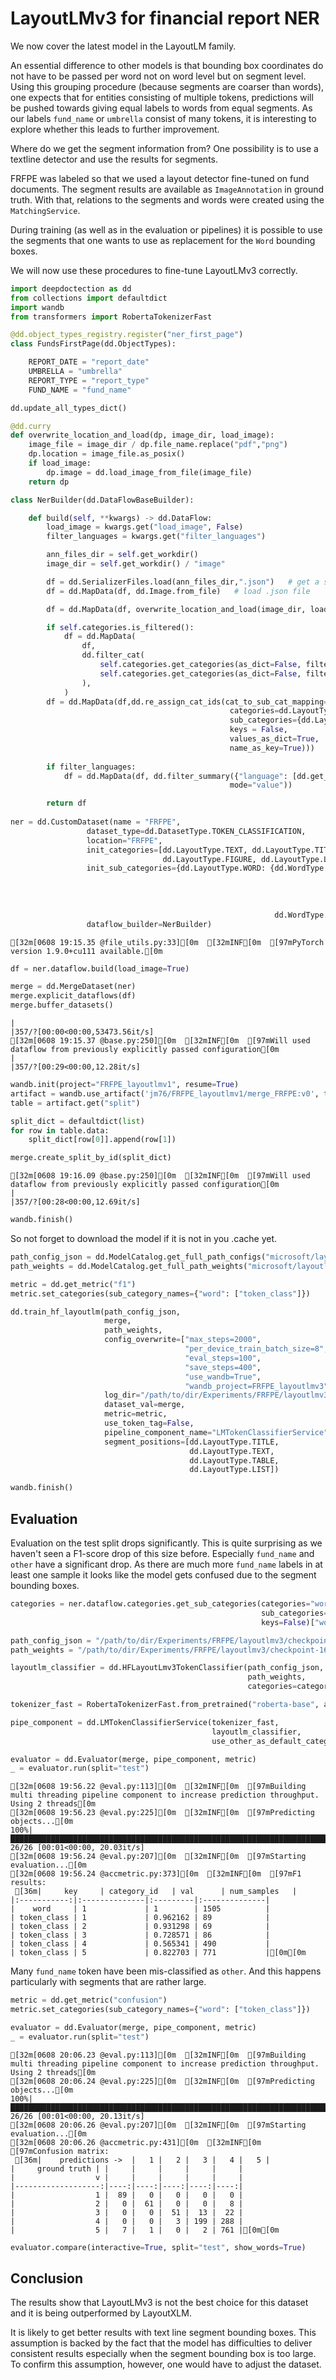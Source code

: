# LayoutLMv3 for financial report NER

We now cover the latest model in the LayoutLM family. 

An essential difference to other models is that bounding box coordinates do not have to be passed per word not on word level but on segment level. Using this grouping procedure (because segments are coarser than words), one expects that for entities consisting of multiple tokens, predictions will be pushed towards giving equal labels to words from equal segments. As our labels `fund_name` or `umbrella` consist of many tokens, it is interesting to explore whether this leads to further improvement.

Where do we get the segment information from? One possibility is to use a textline detector and use the results for segments. 

FRFPE was labeled so that we used a layout detector fine-tuned on fund documents. The segment results are available as `ImageAnnotation` in ground truth. With that, relations to the segments and words were created using the `MatchingService`. 

During training (as well as in the evaluation or pipelines) it is possible to use the segments that one wants to use as replacement for the `Word` bounding boxes. 

We will now use these procedures to fine-tune LayoutLMv3 correctly. 


```python
import deepdoctection as dd
from collections import defaultdict
import wandb
from transformers import RobertaTokenizerFast
```


```python
@dd.object_types_registry.register("ner_first_page")
class FundsFirstPage(dd.ObjectTypes):

    REPORT_DATE = "report_date"
    UMBRELLA = "umbrella"
    REPORT_TYPE = "report_type"
    FUND_NAME = "fund_name"

dd.update_all_types_dict()

@dd.curry
def overwrite_location_and_load(dp, image_dir, load_image):
    image_file = image_dir / dp.file_name.replace("pdf","png")
    dp.location = image_file.as_posix()
    if load_image:
        dp.image = dd.load_image_from_file(image_file)
    return dp

class NerBuilder(dd.DataFlowBaseBuilder):

    def build(self, **kwargs) -> dd.DataFlow:
        load_image = kwargs.get("load_image", False)
        filter_languages = kwargs.get("filter_languages")

        ann_files_dir = self.get_workdir()
        image_dir = self.get_workdir() / "image"

        df = dd.SerializerFiles.load(ann_files_dir,".json")   # get a stream of .json files
        df = dd.MapData(df, dd.Image.from_file)   # load .json file

        df = dd.MapData(df, overwrite_location_and_load(image_dir, load_image))

        if self.categories.is_filtered():
            df = dd.MapData(
                df,
                dd.filter_cat(
                    self.categories.get_categories(as_dict=False, filtered=True),
                    self.categories.get_categories(as_dict=False, filtered=False),
                ),
            )
        df = dd.MapData(df,dd.re_assign_cat_ids(cat_to_sub_cat_mapping=self.categories.get_sub_categories(
                                                 categories=dd.LayoutType.WORD,
                                                 sub_categories={dd.LayoutType.WORD: dd.WordType.TOKEN_CLASS},
                                                 keys = False,
                                                 values_as_dict=True,
                                                 name_as_key=True)))
        
        if filter_languages:
            df = dd.MapData(df, dd.filter_summary({"language": [dd.get_type(lang) for lang in filter_languages]},
                                                 mode="value"))

        return df
    
ner = dd.CustomDataset(name = "FRFPE",
                 dataset_type=dd.DatasetType.TOKEN_CLASSIFICATION,
                 location="FRFPE",
                 init_categories=[dd.LayoutType.TEXT, dd.LayoutType.TITLE, dd.LayoutType.LIST, dd.LayoutType.TABLE,
                                  dd.LayoutType.FIGURE, dd.LayoutType.LINE, dd.LayoutType.WORD],
                 init_sub_categories={dd.LayoutType.WORD: {dd.WordType.TOKEN_CLASS: [FundsFirstPage.REPORT_DATE,
                                                                                     FundsFirstPage.REPORT_TYPE,
                                                                                     FundsFirstPage.UMBRELLA,
                                                                                     FundsFirstPage.FUND_NAME,
                                                                                     dd.TokenClasses.OTHER],
                                                           dd.WordType.TAG: []}},
                 dataflow_builder=NerBuilder)
```

    [32m[0608 19:15.35 @file_utils.py:33][0m  [32mINF[0m  [97mPyTorch version 1.9.0+cu111 available.[0m



```python
df = ner.dataflow.build(load_image=True)

merge = dd.MergeDataset(ner)
merge.explicit_dataflows(df)
merge.buffer_datasets()
```

    |                                                                                                                                                                                              |357/?[00:00<00:00,53473.56it/s]
    [32m[0608 19:15.37 @base.py:250][0m  [32mINF[0m  [97mWill used dataflow from previously explicitly passed configuration[0m
    |                                                                                                                                                                                                 |357/?[00:29<00:00,12.28it/s]



```python
wandb.init(project="FRFPE_layoutlmv1", resume=True)
artifact = wandb.use_artifact('jm76/FRFPE_layoutlmv1/merge_FRFPE:v0', type='dataset')
table = artifact.get("split")
```


```python
split_dict = defaultdict(list)
for row in table.data:
    split_dict[row[0]].append(row[1])

merge.create_split_by_id(split_dict)
```

    [32m[0608 19:16.09 @base.py:250][0m  [32mINF[0m  [97mWill used dataflow from previously explicitly passed configuration[0m
    |                                                                                                                                                                                                 |357/?[00:28<00:00,12.69it/s]



```python
wandb.finish()
```

So not forget to download the model if it is not in you .cache yet.


```python
path_config_json = dd.ModelCatalog.get_full_path_configs("microsoft/layoutlmv3-base/pytorch_model.bin")
path_weights = dd.ModelCatalog.get_full_path_weights("microsoft/layoutlmv3-base/pytorch_model.bin")

metric = dd.get_metric("f1")
metric.set_categories(sub_category_names={"word": ["token_class"]})

dd.train_hf_layoutlm(path_config_json,
                     merge,
                     path_weights,
                     config_overwrite=["max_steps=2000",
                                       "per_device_train_batch_size=8",
                                       "eval_steps=100",
                                       "save_steps=400",
                                       "use_wandb=True",
                                       "wandb_project=FRFPE_layoutlmv3"],
                     log_dir="/path/to/dir/Experiments/FRFPE/layoutlmv3",
                     dataset_val=merge,
                     metric=metric,
                     use_token_tag=False,
                     pipeline_component_name="LMTokenClassifierService",
                     segment_positions=[dd.LayoutType.TITLE, 
                                        dd.LayoutType.TEXT, 
                                        dd.LayoutType.TABLE, 
                                        dd.LayoutType.LIST])
```


```python
wandb.finish()
```

## Evaluation

Evaluation on the test split drops significantly. This is quite surprising as we haven't seen a F1-score drop of this size before. 
Especially `fund_name` and `other` have a significant drop. As there are much more `fund_name` labels in at least one sample
it looks like the model gets confused due to the segment bounding boxes.


```python
categories = ner.dataflow.categories.get_sub_categories(categories="word",
                                                        sub_categories={"word": ["token_class"]},
                                                        keys=False)["word"]["token_class"]

path_config_json = "/path/to/dir/Experiments/FRFPE/layoutlmv3/checkpoint-2000/config.json"
path_weights = "/path/to/dir/Experiments/FRFPE/layoutlmv3/checkpoint-1600/model.safetensors"

layoutlm_classifier = dd.HFLayoutLmv3TokenClassifier(path_config_json,
                                                     path_weights,
                                                     categories=categories)

tokenizer_fast = RobertaTokenizerFast.from_pretrained("roberta-base", add_prefix_space=True)

pipe_component = dd.LMTokenClassifierService(tokenizer_fast,
                                             layoutlm_classifier,
                                             use_other_as_default_category=True)

evaluator = dd.Evaluator(merge, pipe_component, metric)
_ = evaluator.run(split="test")
```

    [32m[0608 19:56.22 @eval.py:113][0m  [32mINF[0m  [97mBuilding multi threading pipeline component to increase prediction throughput. Using 2 threads[0m
    [32m[0608 19:56.23 @eval.py:225][0m  [32mINF[0m  [97mPredicting objects...[0m
    100%|██████████████████████████████████████████████████████████████████████████████████████████████████████████████████████████████████████████████████████████████████████████████████████████| 26/26 [00:01<00:00, 20.03it/s]
    [32m[0608 19:56.24 @eval.py:207][0m  [32mINF[0m  [97mStarting evaluation...[0m
    [32m[0608 19:56.24 @accmetric.py:373][0m  [32mINF[0m  [97mF1 results:
     [36m|     key     | category_id   | val      | num_samples   |
    |:-----------:|:--------------|:---------|:--------------|
    |    word     | 1             | 1        | 1505          |
    | token_class | 1             | 0.962162 | 89            |
    | token_class | 2             | 0.931298 | 69            |
    | token_class | 3             | 0.728571 | 86            |
    | token_class | 4             | 0.565341 | 490           |
    | token_class | 5             | 0.822703 | 771           |[0m[0m


Many `fund_name` token have been mis-classified as `other`. And this happens particularly with segments that are rather large. 


```python
metric = dd.get_metric("confusion")
metric.set_categories(sub_category_names={"word": ["token_class"]})

evaluator = dd.Evaluator(merge, pipe_component, metric)
_ = evaluator.run(split="test")
```

    [32m[0608 20:06.23 @eval.py:113][0m  [32mINF[0m  [97mBuilding multi threading pipeline component to increase prediction throughput. Using 2 threads[0m
    [32m[0608 20:06.24 @eval.py:225][0m  [32mINF[0m  [97mPredicting objects...[0m
    100%|██████████████████████████████████████████████████████████████████████████████████████████████████████████████████████████████████████████████████████████████████████████████████████████| 26/26 [00:01<00:00, 20.13it/s]
    [32m[0608 20:06.26 @eval.py:207][0m  [32mINF[0m  [97mStarting evaluation...[0m
    [32m[0608 20:06.26 @accmetric.py:431][0m  [32mINF[0m  [97mConfusion matrix: 
     [36m|    predictions ->  |   1 |   2 |   3 |   4 |   5 |
    |     ground truth | |     |     |     |     |     |
    |                  v |     |     |     |     |     |
    |-------------------:|----:|----:|----:|----:|----:|
    |                  1 |  89 |   0 |   0 |   0 |   0 |
    |                  2 |   0 |  61 |   0 |   0 |   8 |
    |                  3 |   0 |   0 |  51 |  13 |  22 |
    |                  4 |   0 |   0 |   3 | 199 | 288 |
    |                  5 |   7 |   1 |   0 |   2 | 761 |[0m[0m



```python
evaluator.compare(interactive=True, split="test", show_words=True)
```

## Conclusion

The results show that LayoutLMv3 is not the best choice for this dataset and it is being outperformed by LayoutXLM.

It is likely to get better results with text line segment bounding boxes. This assumption is backed by the fact that the model has difficulties to deliver consistent results especially when the segment bounding box is too large. To confirm this assumption, however, one would have to adjust the dataset.
